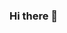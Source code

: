 ### Hi there 👋

<!--
**erdicem/erdicem** is a ✨ _special_ ✨ repository because its `README.md` (this file) appears on your GitHub profile.

Hi, I'm Erdicem 👋
Passionate software engineer with a particular focus on Apple Platforms – iOS/macOS. You can find me creating videos on my blog, contributing to Open Source here on Github.

- 🔭 Currently working on all things Apple – iOS, macOS, watchOS, tvOS
- 🌱 Learning anything I can get my hands on!
- 👯 Always looking to collaborate
- 💬 Ask me about all things iOS
- 📫 Let's connect – LinkedIn | Personal Website
